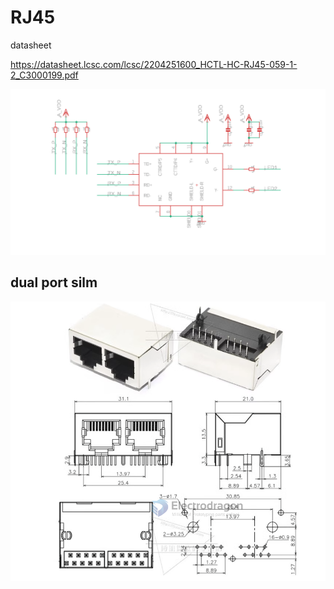 

# RJ45

datasheet

https://datasheet.lcsc.com/lcsc/2204251600_HCTL-HC-RJ45-059-1-2_C3000199.pdf



![](59-08-14-28-12-2022.png)



## dual port silm 

![](44-57-14-31-07-2023.png)